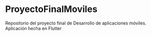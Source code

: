 # ProyectoFinalMoviles
Repositorio del proyecto final de Desarrollo de aplicaciones móviles. Aplicación hecha en Flutter
